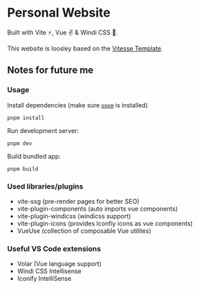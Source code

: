 # Personal Website

Built with Vite ⚡, Vue ✌️ & Windi CSS 💨.

This website is loosley based on the [Vitesse Template](https://github.com/antfu/vitesse).

## Notes for future me

### Usage

Install dependencies (make sure [`pnpm`](https://pnpm.io) is installed)

```
pnpm install
```

Run development server:

```
pnpm dev
```

Build bundled app:

```
pnpm build
```

### Used libraries/plugins

* vite-ssg (pre-render pages for better SEO)
* vite-plugin-components (auto imports vue components)
* vite-plugin-windicss (windicss support)
* vite-plugin-icons (provides Iconfiy icons as vue components)
* VueUse (collection of composable Vue utilites)

### Useful VS Code extensions

* Volar (Vue language support)
* Windi CSS Intellisense
* Iconify IntelliSense

